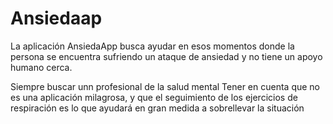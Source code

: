 # Ansiedaap


La aplicación AnsiedaApp busca ayudar en esos momentos donde la persona se encuentra sufriendo un ataque de ansiedad y no tiene un apoyo humano cerca.

Siempre buscar unn profesional de la salud mental
Tener en cuenta que no es una aplicación milagrosa, y que el seguimiento de los ejercicios de respiración es lo que ayudará en gran medida a sobrellevar la situación


